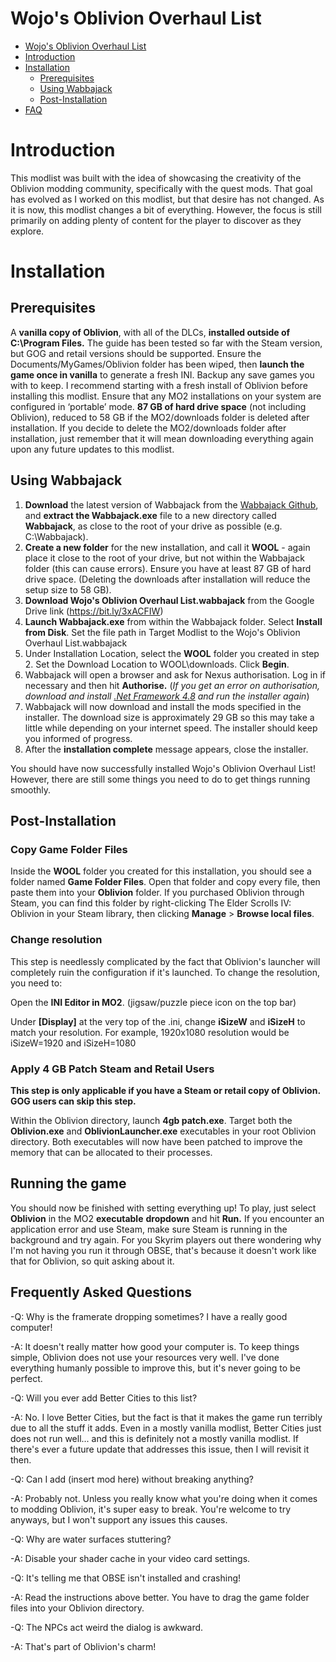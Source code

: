 # Wojo's Oblivion Overhaul List
- [Wojo's Oblivion Overhaul List](#wojo's-oblivion-overhaul-list)
- [Introduction](#introduction)
- [Installation](#installation)
  - [Prerequisites](#prerequisites)
  - [Using Wabbajack](#using-wabbajack)
  - [Post-Installation](#post-installation)
- [FAQ](#faq)

# Introduction
This modlist was built with the idea of showcasing the creativity of the Oblivion modding community, specifically with the quest mods. That goal has evolved as I worked on this modlist, but that desire has not changed. As it is now, this modlist changes a bit of everything. However, the focus is still primarily on adding plenty of content for the player to discover as they explore. 

# Installation

## Prerequisites
A **vanilla copy of Oblivion**, with all of the DLCs, **installed outside of C:\Program Files.** The guide has been tested so far with the Steam version, but GOG and retail versions should be supported. Ensure the Documents/MyGames/Oblivion folder has been wiped, then **launch the game once in vanilla** to generate a fresh INI. Backup any save games you with to keep. I recommend starting with a fresh install of Oblivion before installing this modlist.
Ensure that any MO2 installations on your system are configured in ‘portable’ mode.
**87 GB of hard drive space** (not including Oblivion), reduced to 58 GB if the MO2/downloads folder is deleted after installation. If you decide to delete the MO2/downloads folder after installation, just remember that it will mean downloading everything again upon any future updates to this modlist.

## Using Wabbajack
1. **Download** the latest version of Wabbajack from the [Wabbajack Github](https://github.com/wabbajack-tools/wabbajack/releases/), and **extract the Wabbajack.exe** file to a new directory called **Wabbajack**, as close to the root of your drive as possible (e.g. C:\Wabbajack).
2. **Create a new folder** for the new installation, and call it **WOOL** - again place it close to the root of your drive, but not within the Wabbajack folder (this can cause errors). Ensure you have at least 87 GB of hard drive space. (Deleting the downloads after installation will reduce the setup size to 58 GB).
3. **Download Wojo's Oblivion Overhaul List.wabbajack** from the Google Drive link (https://bit.ly/3xACFIW)
4. **Launch Wabbajack.exe** from within the Wabbajack folder. Select **Install from Disk**. Set the file path in Target Modlist to the Wojo's Oblivion Overhaul List.wabbajack
5. Under Installation Location, select the **WOOL** folder you created in step 2. Set the Download Location to WOOL\downloads. Click **Begin**.
6. Wabbajack will open a browser and ask for Nexus authorisation. Log in if necessary and then hit **Authorise.** (_If you get an error on authorisation, download and install [.Net Framework 4.8](https://dotnet.microsoft.com/download/dotnet-framework/net48) and run the installer again_)
7. Wabbajack will now download and install the mods specified in the installer. The download size is approximately 29 GB so this may take a little while depending on your internet speed. The installer should keep you informed of progress.
8. After the **installation complete** message appears, close the installer.

You should have now successfully installed Wojo's Oblivion Overhaul List! However, there are still some things you need to do to get things running smoothly.

## Post-Installation

### Copy Game Folder Files
Inside the **WOOL** folder you created for this installation, you should see a folder named **Game Folder Files**. Open that folder and copy every file, then paste them into your **Oblivion** folder. If you purchased Oblivion through Steam, you can find this folder by right-clicking The Elder Scrolls IV: Oblivion in your Steam library, then clicking **Manage** > **Browse local files**.

### Change resolution
This step is needlessly complicated by the fact that Oblivion's launcher will completely ruin the configuration if it's launched. To change the resolution, you need to: 

Open the **INI Editor in MO2**. (jigsaw/puzzle piece icon on the top bar)

Under **[Display]** at the very top of the .ini, change **iSizeW** and **iSizeH** to match your resolution. For example, 1920x1080 resolution would be iSizeW=1920 and iSizeH=1080

### Apply 4 GB Patch Steam and Retail Users

**This step is only applicable if you have a Steam or retail copy of Oblivion. GOG users can skip this step.**

Within the Oblivion directory, launch **4gb patch.exe**.
Target both the **Oblivion.exe** and **OblivionLauncher.exe** executables in your root Oblivion directory. Both executables will now have been patched to improve the memory that can be allocated to their processes.

## Running the game
You should now be finished with setting everything up! To play, just select **Oblivion** in the MO2 **executable** **dropdown** and hit **Run.** If you encounter an application error and use Steam, make sure Steam is running in the background and try again. For you Skyrim players out there wondering why I'm not having you run it through OBSE, that's because it doesn't work like that for Oblivion, so quit asking about it.

## Frequently Asked Questions

-Q: Why is the framerate dropping sometimes? I have a really good computer!

  -A: It doesn't really matter how good your computer is. To keep things simple, Oblivion does not use your resources very well. I've done everything humanly possible to improve this, but it's never going to be perfect. 


-Q: Will you ever add Better Cities to this list?

  -A: No. I love Better Cities, but the fact is that it makes the game run terribly due to all the stuff it adds. Even in a mostly vanilla modlist, Better Cities just does not run well... and this is definitely not a mostly vanilla modlist. If there's ever a future update that addresses this issue, then I will revisit it then.


-Q: Can I add (insert mod here) without breaking anything?

  -A: Probably not. Unless you really know what you're doing when it comes to modding Oblivion, it's super easy to break. You're welcome to try anyways, but I won't support any issues this causes.


-Q: Why are water surfaces stuttering?

  -A: Disable your shader cache in your video card settings.


-Q: It's telling me that OBSE isn't installed and crashing!

  -A: Read the instructions above better. You have to drag the game folder files into your Oblivion directory.


-Q: The NPCs act weird the dialog is awkward.

  -A: That's part of Oblivion's charm!

